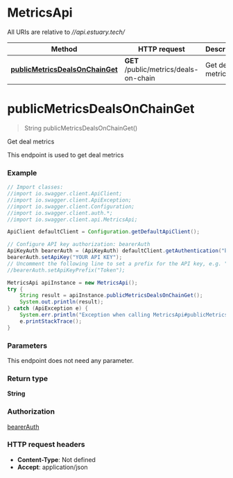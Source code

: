 # MetricsApi

All URIs are relative to *//api.estuary.tech/*

Method | HTTP request | Description
------------- | ------------- | -------------
[**publicMetricsDealsOnChainGet**](MetricsApi.md#publicMetricsDealsOnChainGet) | **GET** /public/metrics/deals-on-chain | Get deal metrics

<a name="publicMetricsDealsOnChainGet"></a>
# **publicMetricsDealsOnChainGet**
> String publicMetricsDealsOnChainGet()

Get deal metrics

This endpoint is used to get deal metrics

### Example
```java
// Import classes:
//import io.swagger.client.ApiClient;
//import io.swagger.client.ApiException;
//import io.swagger.client.Configuration;
//import io.swagger.client.auth.*;
//import io.swagger.client.api.MetricsApi;

ApiClient defaultClient = Configuration.getDefaultApiClient();

// Configure API key authorization: bearerAuth
ApiKeyAuth bearerAuth = (ApiKeyAuth) defaultClient.getAuthentication("bearerAuth");
bearerAuth.setApiKey("YOUR API KEY");
// Uncomment the following line to set a prefix for the API key, e.g. "Token" (defaults to null)
//bearerAuth.setApiKeyPrefix("Token");

MetricsApi apiInstance = new MetricsApi();
try {
    String result = apiInstance.publicMetricsDealsOnChainGet();
    System.out.println(result);
} catch (ApiException e) {
    System.err.println("Exception when calling MetricsApi#publicMetricsDealsOnChainGet");
    e.printStackTrace();
}
```

### Parameters
This endpoint does not need any parameter.

### Return type

**String**

### Authorization

[bearerAuth](../README.md#bearerAuth)

### HTTP request headers

 - **Content-Type**: Not defined
 - **Accept**: application/json

